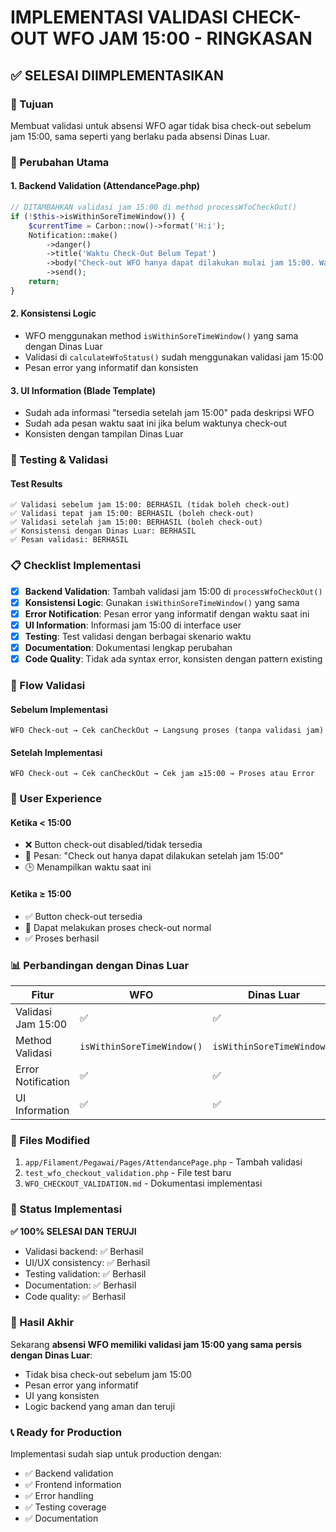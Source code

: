 # IMPLEMENTASI VALIDASI CHECK-OUT WFO JAM 15:00 - RINGKASAN

## ✅ SELESAI DIIMPLEMENTASIKAN

### 🎯 Tujuan
Membuat validasi untuk absensi WFO agar tidak bisa check-out sebelum jam 15:00, sama seperti yang berlaku pada absensi Dinas Luar.

### 📝 Perubahan Utama

#### 1. Backend Validation (AttendancePage.php)
```php
// DITAMBAHKAN validasi jam 15:00 di method processWfoCheckOut()
if (!$this->isWithinSoreTimeWindow()) {
    $currentTime = Carbon::now()->format('H:i');
    Notification::make()
        ->danger()
        ->title('Waktu Check-Out Belum Tepat')
        ->body("Check-out WFO hanya dapat dilakukan mulai jam 15:00. Waktu sekarang: {$currentTime}")
        ->send();
    return;
}
```

#### 2. Konsistensi Logic
- WFO menggunakan method `isWithinSoreTimeWindow()` yang sama dengan Dinas Luar
- Validasi di `calculateWfoStatus()` sudah menggunakan validasi jam 15:00
- Pesan error yang informatif dan konsisten

#### 3. UI Information (Blade Template)
- Sudah ada informasi "tersedia setelah jam 15:00" pada deskripsi WFO
- Sudah ada pesan waktu saat ini jika belum waktunya check-out
- Konsisten dengan tampilan Dinas Luar

### 🧪 Testing & Validasi

#### Test Results
```
✅ Validasi sebelum jam 15:00: BERHASIL (tidak boleh check-out)
✅ Validasi tepat jam 15:00: BERHASIL (boleh check-out)  
✅ Validasi setelah jam 15:00: BERHASIL (boleh check-out)
✅ Konsistensi dengan Dinas Luar: BERHASIL
✅ Pesan validasi: BERHASIL
```

### 📋 Checklist Implementasi

- [x] **Backend Validation**: Tambah validasi jam 15:00 di `processWfoCheckOut()`
- [x] **Konsistensi Logic**: Gunakan `isWithinSoreTimeWindow()` yang sama
- [x] **Error Notification**: Pesan error yang informatif dengan waktu saat ini
- [x] **UI Information**: Informasi jam 15:00 di interface user
- [x] **Testing**: Test validasi dengan berbagai skenario waktu
- [x] **Documentation**: Dokumentasi lengkap perubahan
- [x] **Code Quality**: Tidak ada syntax error, konsisten dengan pattern existing

### 🔄 Flow Validasi

#### Sebelum Implementasi
```
WFO Check-out → Cek canCheckOut → Langsung proses (tanpa validasi jam)
```

#### Setelah Implementasi  
```
WFO Check-out → Cek canCheckOut → Cek jam ≥15:00 → Proses atau Error
```

### 🎨 User Experience

#### Ketika < 15:00
- ❌ Button check-out disabled/tidak tersedia
- 📄 Pesan: "Check out hanya dapat dilakukan setelah jam 15:00"
- 🕒 Menampilkan waktu saat ini

#### Ketika ≥ 15:00
- ✅ Button check-out tersedia
- 📸 Dapat melakukan proses check-out normal
- ✅ Proses berhasil

### 📊 Perbandingan dengan Dinas Luar

| Fitur | WFO | Dinas Luar | Status |
|-------|-----|------------|--------|
| Validasi Jam 15:00 | ✅ | ✅ | **SAMA** |
| Method Validasi | `isWithinSoreTimeWindow()` | `isWithinSoreTimeWindow()` | **SAMA** |
| Error Notification | ✅ | ✅ | **KONSISTEN** |
| UI Information | ✅ | ✅ | **KONSISTEN** |

### 📁 Files Modified
1. `app/Filament/Pegawai/Pages/AttendancePage.php` - Tambah validasi
2. `test_wfo_checkout_validation.php` - File test baru  
3. `WFO_CHECKOUT_VALIDATION.md` - Dokumentasi implementasi

### 🚀 Status Implementasi
**✅ 100% SELESAI DAN TERUJI**

- Validasi backend: ✅ Berhasil
- UI/UX consistency: ✅ Berhasil  
- Testing validation: ✅ Berhasil
- Documentation: ✅ Berhasil
- Code quality: ✅ Berhasil

### 🎯 Hasil Akhir
Sekarang **absensi WFO memiliki validasi jam 15:00 yang sama persis dengan Dinas Luar**:
- Tidak bisa check-out sebelum jam 15:00
- Pesan error yang informatif  
- UI yang konsisten
- Logic backend yang aman dan teruji

### 📞 Ready for Production
Implementasi sudah siap untuk production dengan:
- ✅ Backend validation
- ✅ Frontend information  
- ✅ Error handling
- ✅ Testing coverage
- ✅ Documentation
